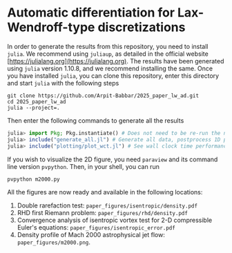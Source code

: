 # Automatic differentiation for Lax-Wendroff-type discretizations

In order to generate the results from this repository, you need to install `julia`. We recommend using `juliaup`, as detailed in the official website [https://julialang.org](https://julialang.org). The results have been generated using `julia` version 1.10.8, and we recommend installing the same. Once you have installed `julia`, you can clone this repository, enter this directory and start `julia` with the following steps
```shell
git clone https://github.com/Arpit-Babbar/2025_paper_lw_ad.git
cd 2025_paper_lw_ad
julia --project=.
```
Then enter the following commands to generate all the results
```julia
julia> import Pkg; Pkg.instantiate() # Does not need to be re-run the next time you enter the REPL
julia> include("generate_all.jl") # Generate all data, postprocess 1D profiles and convergence plots
julia> include("plotting/plot_wct.jl") # See wall clock time performance comparing ALW and AD on screen
```
If you wish to visualize the 2D figure, you need `paraview` and its command line version `pvpython`. Then, in your shell, you can run
```shell
pvpython m2000.py
```
All the figures are now ready and available in the following locations:
1. Double rarefaction test: `paper_figures/isentropic/density.pdf`
2. RHD first Riemann problem: `paper_figures/rhd/density.pdf`
3. Convergence analysis of isentropic vortex test for 2-D compressible Euler's equations: `paper_figures/isentropic_error.pdf`
4. Density profile of Mach 2000 astrophysical jet flow: `paper_figures/m2000.png`.

